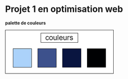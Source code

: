# Projet 1 en optimisation web

**palette de couleurs**

![Palette de couleurs](medias/images/couleurs_projet_1.png)
